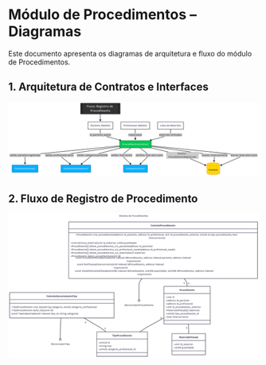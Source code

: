 # Módulo de Procedimentos – Diagramas

Este documento apresenta os diagramas de arquitetura e fluxo do módulo de Procedimentos.

## 1. Arquitetura de Contratos e Interfaces

![Arquitetura de Contratos](./diagrams/architecture_diagram_contracts.png)

## 2. Fluxo de Registro de Procedimento

![Fluxo de Registro](./diagrams/flow_diagram_record_procedure.png)
